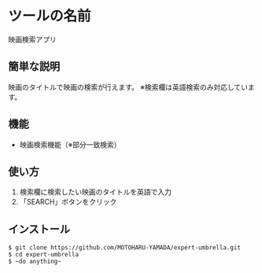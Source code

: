 # ツールの名前

映画検索アプリ

## 簡単な説明

映画のタイトルで映画の検索が行えます。
※検索欄は英語検索のみ対応しています。

## 機能

- 映画検索機能（※部分一致検索）

## 使い方

1. 検索欄に検索したい映画のタイトルを英語で入力
2. 「SEARCH」ボタンをクリック

## インストール

```
$ git clone https://github.com/MOTOHARU-YAMADA/expert-umbrella.git
$ cd expert-umbrella
$ ~do anything~
```
